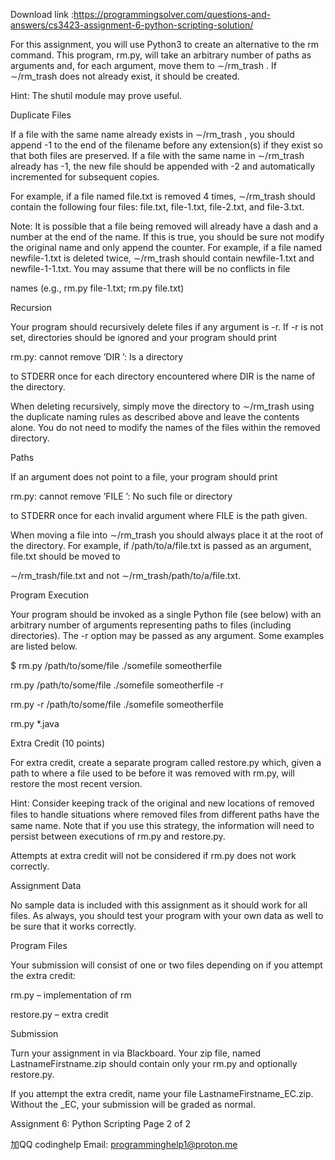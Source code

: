 Download link :https://programmingsolver.com/questions-and-answers/cs3423-assignment-6-python-scripting-solution/

For this assignment, you will use Python3 to create an alternative to the rm command. This program, rm.py, will take an arbitrary number of paths as arguments and, for each argument, move them to ∼/rm_trash . If ∼/rm_trash does not already exist, it should be created.

Hint: The shutil module may prove useful.

Duplicate Files

If a file with the same name already exists in ∼/rm_trash , you should append -1 to the end of the filename before any extension(s) if they exist so that both files are preserved. If a file with the same name in ∼/rm_trash already has -1, the new file should be appended with -2 and automatically incremented for subsequent copies.

For example, if a file named file.txt is removed 4 times, ∼/rm_trash should contain the following four files: file.txt, file-1.txt, file-2.txt, and file-3.txt.

Note: It is possible that a file being removed will already have a dash and a number at the end of the name. If this is true, you should be sure not modify the original name and only append the counter. For example, if a file named newfile-1.txt is deleted twice, ∼/rm_trash should contain newfile-1.txt and newfile-1-1.txt. You may assume that there will be no conflicts in file

names (e.g., rm.py file-1.txt; rm.py file.txt)

Recursion

Your program should recursively delete files if any argument is -r. If -r is not set, directories should be ignored and your program should print

rm.py: cannot remove ’DIR ’: Is a directory

to STDERR once for each directory encountered where DIR is the name of the directory.

When deleting recursively, simply move the directory to ∼/rm_trash using the duplicate naming rules as described above and leave the contents alone. You do not need to modify the names of the files within the removed directory.

Paths

If an argument does not point to a file, your program should print

rm.py: cannot remove ’FILE ’: No such file or directory

to STDERR once for each invalid argument where FILE is the path given.

When moving a file into ∼/rm_trash you should always place it at the root of the directory. For example, if /path/to/a/file.txt is passed as an argument, file.txt should be moved to

∼/rm_trash/file.txt and not ∼/rm_trash/path/to/a/file.txt.

Program Execution

Your program should be invoked as a single Python file (see below) with an arbitrary number of arguments representing paths to files (including directories). The -r option may be passed as any argument. Some examples are listed below.

$ rm.py /path/to/some/file ./somefile someotherfile

rm.py /path/to/some/file ./somefile someotherfile -r

rm.py -r /path/to/some/file ./somefile someotherfile

rm.py *.java

Extra Credit (10 points)

For extra credit, create a separate program called restore.py which, given a path to where a file used to be before it was removed with rm.py, will restore the most recent version.

Hint: Consider keeping track of the original and new locations of removed files to handle situations where removed files from diﬀerent paths have the same name. Note that if you use this strategy, the information will need to persist between executions of rm.py and restore.py.

Attempts at extra credit will not be considered if rm.py does not work correctly.

Assignment Data

No sample data is included with this assignment as it should work for all files. As always, you should test your program with your own data as well to be sure that it works correctly.

Program Files

Your submission will consist of one or two files depending on if you attempt the extra credit:

rm.py – implementation of rm

restore.py – extra credit

Submission

Turn your assignment in via Blackboard. Your zip file, named LastnameFirstname.zip should contain only your rm.py and optionally restore.py.

If you attempt the extra credit, name your file LastnameFirstname_EC.zip. Without the _EC, your submission will be graded as normal.

Assignment 6: Python Scripting Page 2 of 2

加QQ codinghelp Email: programminghelp1@proton.me
